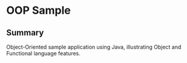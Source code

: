 # OOP Sample

## Summary
Object-Oriented sample application using Java, illustrating Object and Functional language features.
